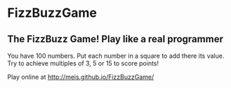 # FizzBuzzGame
## The FizzBuzz Game! Play like a real programmer

You have 100 numbers. Put each number in a square to add there its value.
Try to achieve multiples of 3, 5 or 15 to score points!

Play online at http://meis.github.io/FizzBuzzGame/
